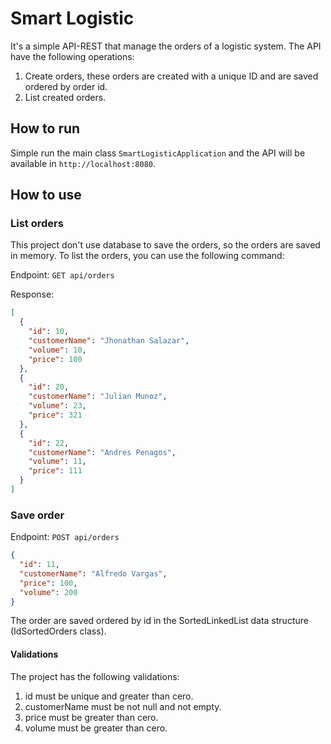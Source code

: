 # Smart Logistic

It's a simple API-REST that manage the orders of a logistic system. The API have the following operations:

1. Create orders, these orders are created with a unique ID and are saved ordered by order id.
2. List created orders.

## How to run

Simple run the main class `SmartLogisticApplication` and the API will be available in `http://localhost:8080`.

## How to use
### List orders
This project don't use database to save the orders, so the orders are saved in memory.
To list the orders, you can use the following command:

Endpoint: `GET api/orders`

Response:
```json
[
  {
    "id": 10,
    "customerName": "Jhonathan Salazar",
    "volume": 10,
    "price": 100
  },
  {
    "id": 20,
    "customerName": "Julian Munoz",
    "volume": 23,
    "price": 321
  },
  {
    "id": 22,
    "customerName": "Andres Penagos",
    "volume": 11,
    "price": 111
  }
]
 ```

### Save order
Endpoint: `POST api/orders`
```json
{
  "id": 11,
  "customerName": "Alfredo Vargas",
  "price": 100,
  "volume": 200
}
 ```

The order are saved ordered by id in the SortedLinkedList data structure (IdSortedOrders class).

#### Validations

The project has the following validations:

1. id must be unique and greater than cero.
2. customerName must be not null and not empty.
3. price must be greater than cero.
4. volume must be greater than cero.

